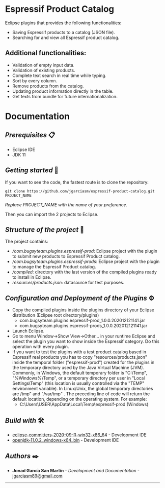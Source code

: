 # Espressif Product Catalog

Eclipse plugins that provides the following functionalities:
- Saving Espressif products to a catalog (JSON file). 
- Searching for and view all Espressif product catalog.

## Additional functionalities:
- Validation of empty input data.
- Validation of existing products.
- Complete text search in real time while typing.
- Sort by every column.
- Remove products from the catalog.
- Updating product information directly in the table.
- Get texts from bundle for future internationalization.

# Documentation

## _Prerequisites_ 📋

* Eclipse IDE
* JDK 11

## _Getting started_ 🚀

If you want to see the code, the fastest route is to clone the repository:

```
git clone https://github.com/jgarciasm/espressif-product-catalog.git PROJECT_NAME
```
_Replace PROJECT_NAME with the name of your preference._

Then you can import the 2 projects to Eclipse.

## _Structure of the project_ 🏬

The project contains:

- _/com.bugsyteam.plugins.espressif-prod_: Eclipse project with the plugin to submit new products to Espressif Product catalog.
- _/com.bugsyteam.plugins.espressif-prods_: Eclipse project with the plugin to manage the Espressif Product catalog.
- _/compiled_: directory with the last version of the compiled plugins ready to install in Eclipse.
- _resources/products.json_: datasource for test purposes.


## _Configuration and Deployment of the Plugins_ ⚙️
- Copy the compiled plugins inside the plugins directory of your Eclipse distribution (Eclipse root directory/plugins)
    - com.bugsyteam.plugins.espressif-prod_1.0.0.202012121141.jar
    -  com.bugsyteam.plugins.espressif-prods_1.0.0.202012121141.jar 
- Launch Eclipse.
- Go to menu Window->Show View->Other...  in your runtime Eclipse and select the plugin you want to show inside the Espressif category. Do this operation with every plugin.
- If you want to test the plugins with a test product catalog based in Espressif real products you has to copy "resources/products.json" inside the temporal folder ("espressif-prod") created for the plugins in the temporary directory used by the Java Virtual Machine (JVM). Commonly, in Windows, the default temporary folder is  "C:\Temp",  "%Windows%\Temp", or a temporary directory per user in  "Local Settings\Temp"  (this location is usually controlled via the  "TEMP"  environment variable). In Linux/Unix, the global temporary directories are /tmp"  and  "/var/tmp" . The preceding line of code will return the default location, depending on the operating system. For example:
    - C:\Users\USER\AppData\Local\Temp\espressif-prod (Windows)


## _Build with_ 🛠️

* [eclipse-committers-2020-09-R-win32-x86_64](https://www.eclipse.org/eclipseide/) - Development IDE
* [openjdk-11.0.2_windows-x64_bin](https://www.oracle.com/java/technologies/javase-jdk11-downloads.html) - Development IDE


## _Authors_ ✒️

* **Jonad García San Martín** - *Development and Documentation* - jgarciasm89@gmail.com


---
